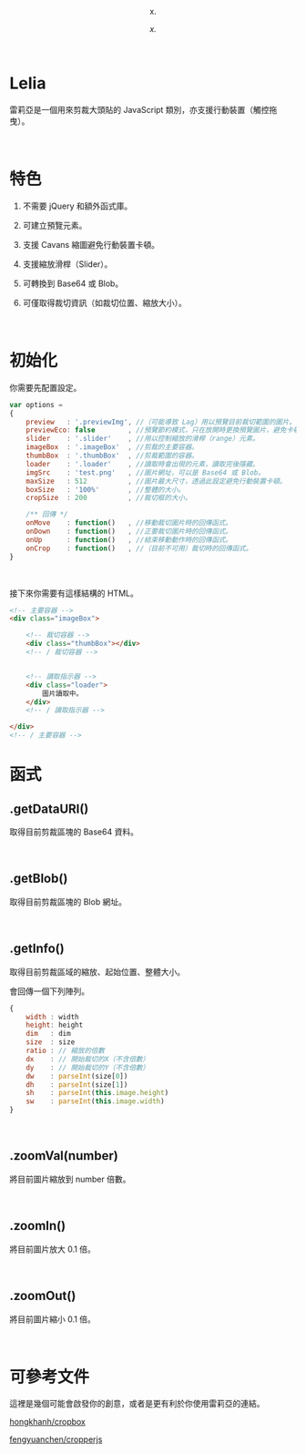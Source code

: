 <p align="center">
  x.
</p>
<p align="center">
  <i>x.</i>
</p>

&nbsp;

# Lelia
雷莉亞是一個用來剪裁大頭貼的 JavaScript 類別，亦支援行動裝置（觸控拖曳）。

&nbsp;

# 特色

1. 不需要 jQuery 和額外函式庫。

2. 可建立預覽元素。

3. 支援 Cavans 縮圖避免行動裝置卡頓。

4. 支援縮放滑桿（Slider）。

5. 可轉換到 Base64 或 Blob。

6. 可僅取得裁切資訊（如裁切位置、縮放大小）。

&nbsp;

# 初始化

你需要先配置設定。

```javascript
var options =
{
    preview   : '.previewImg', //（可能導致 Lag）用以預覽目前裁切範圍的圖片。
    previewEco: false        , //預覽節約模式，只在放開時更換預覽圖片，避免卡頓。
    slider    : '.slider'    , //用以控制縮放的滑桿（range）元素。
    imageBox  : '.imageBox'  , //剪裁的主要容器。
    thumbBox  : '.thumbBox'  , //剪裁範圍的容器。
    loader    : '.loader'    , //讀取時會出現的元素，讀取完後隱藏。
    imgSrc    : 'test.png'   , //圖片網址，可以是 Base64 或 Blob。
    maxSize   : 512          , //圖片最大尺寸，透過此設定避免行動裝置卡頓。
    boxSize   : '100%'       , //整體的大小。
    cropSize  : 200          , //裁切框的大小。

    /** 回傳 */
    onMove    : function()   , //移動裁切圖片時的回傳函式。
    onDown    : function()   , //正要裁切圖片時的回傳函式。
    onUp      : function()   , //結束移動動作時的回傳函式。
    onCrop    : function()   , //（目前不可用）裁切時的回傳函式。
}
```

&nbsp;

接下來你需要有這樣結構的 HTML。

```html
<!-- 主要容器 -->
<div class="imageBox">

    <!-- 裁切容器 -->
    <div class="thumbBox"></div>
    <!-- / 裁切容器 -->


    <!-- 讀取指示器 -->
    <div class="loader">
        圖片讀取中。
    </div>
    <!-- / 讀取指示器 -->

</div>
<!-- / 主要容器 -->
```

# 函式

## .getDataURI()

取得目前剪裁區塊的 Base64 資料。

&nbsp;

## .getBlob()

取得目前剪裁區塊的 Blob 網址。

&nbsp;

## .getInfo()

取得目前剪裁區域的縮放、起始位置、整體大小。

會回傳一個下列陣列。

```javascript
{
    width : width
    height: height
    dim   : dim
    size  : size
    ratio : // 縮放的倍數
    dx    : // 開始裁切的X（不含倍數）
    dy    : // 開始裁切的Y（不含倍數）
    dw    : parseInt(size[0])
    dh    : parseInt(size[1])
    sh    : parseInt(this.image.height)
    sw    : parseInt(this.image.width)
}
```

&nbsp;

## .zoomVal(number)

將目前圖片縮放到 number 倍數。

&nbsp;

## .zoomIn()

將目前圖片放大 0.1 倍。

&nbsp;

## .zoomOut()

將目前圖片縮小 0.1 倍。

&nbsp;

# 可參考文件

這裡是幾個可能會啟發你的創意，或者是更有利於你使用雷莉亞的連結。

[hongkhanh/cropbox](https://github.com/hongkhanh/cropbox)

[fengyuanchen/cropperjs](https://github.com/fengyuanchen/cropperjs)